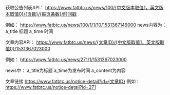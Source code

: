 
获取公告列表API：
https://www.fatbtc.us/news/100/{中文版本取值1，英文版本取值0}/{页数}/{每页条数}/时间戳


例如：
https://www.fatbtc.us/news/100/1/1/10/1531367149000
news内容为：
a_title 标题
a_time 时间


文章内容API：
https://www.fatbtc.us/news/{文章ID}/{中文版取值1，英文版取值0}/1531367023000

例如：
https://www.fatbtc.us/news/271/1/1531367023000

news中：
a_title为标题
a_time为发布时间
a_content为内容


文章链接
https://www.fatbtc.us/notice-detail?id={文章ID}
例如：
https://www.fatbtc.us/notice-detail?id=271

